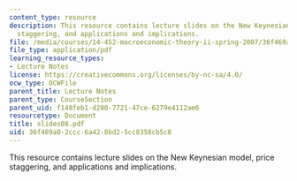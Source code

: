 ```yaml
---
content_type: resource
description: This resource contains lecture slides on the New Keynesian model, price
  staggering, and applications and implications.
file: /media/courses/14-452-macroeconomic-theory-ii-spring-2007/36f469a02ccc6a428bd25cc8358cb5c8_slides08.pdf
file_type: application/pdf
learning_resource_types:
- Lecture Notes
license: https://creativecommons.org/licenses/by-nc-sa/4.0/
ocw_type: OCWFile
parent_title: Lecture Notes
parent_type: CourseSection
parent_uid: f148feb1-d280-7721-47ce-6279e4112ae6
resourcetype: Document
title: slides08.pdf
uid: 36f469a0-2ccc-6a42-8bd2-5cc8358cb5c8
---
```

This resource contains lecture slides on the New Keynesian model, price staggering, and applications and implications.